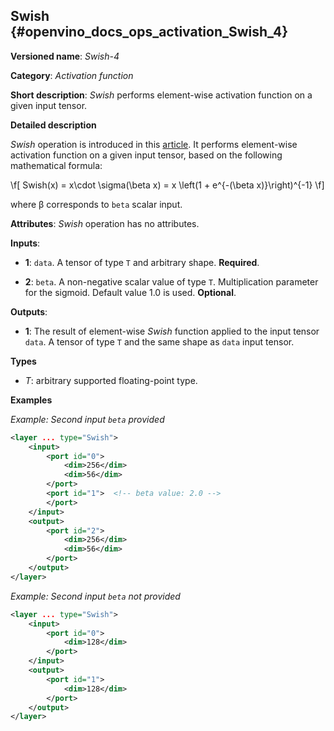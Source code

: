 ## Swish <a name="Swish"></a> {#openvino_docs_ops_activation_Swish_4}

**Versioned name**: *Swish-4*

**Category**: *Activation function*

**Short description**: *Swish* performs element-wise activation function on a given input tensor.

**Detailed description**

*Swish* operation is introduced in this [article](https://arxiv.org/abs/1710.05941).
It performs element-wise activation function on a given input tensor, based on the following mathematical formula:

\f[
Swish(x) = x\cdot \sigma(\beta x) = x \left(1 + e^{-(\beta x)}\right)^{-1}
\f]

where β corresponds to `beta` scalar input.

**Attributes**: *Swish* operation has no attributes.

**Inputs**:

*   **1**: `data`. A tensor of type `T` and arbitrary shape. **Required**.

*   **2**: `beta`. A non-negative scalar value of type `T`. Multiplication parameter for the sigmoid. Default value 1.0 is used. **Optional**.

**Outputs**:

*   **1**: The result of element-wise *Swish* function applied to the input tensor `data`. A tensor of type `T` and the same shape as `data` input tensor.

**Types**

* *T*: arbitrary supported floating-point type.

**Examples**

*Example: Second input `beta` provided*
```xml
<layer ... type="Swish">
    <input>
        <port id="0">
            <dim>256</dim>
            <dim>56</dim>
        </port>
        <port id="1">  <!-- beta value: 2.0 -->
        </port>
    </input>
    <output>
        <port id="2">
            <dim>256</dim>
            <dim>56</dim>
        </port>
    </output>
</layer>
```

*Example: Second input `beta` not provided*
```xml
<layer ... type="Swish">
    <input>
        <port id="0">
            <dim>128</dim>
        </port>
    </input>
    <output>
        <port id="1">
            <dim>128</dim>
        </port>
    </output>
</layer>
```
